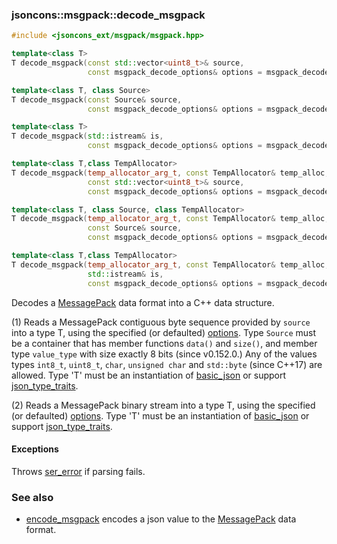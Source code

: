 ### jsoncons::msgpack::decode_msgpack

```c++
#include <jsoncons_ext/msgpack/msgpack.hpp>

template<class T>
T decode_msgpack(const std::vector<uint8_t>& source,
                 const msgpack_decode_options& options = msgpack_decode_options()); // (1) (until v0.152.0)

template<class T, class Source>
T decode_msgpack(const Source& source,
                 const msgpack_decode_options& options = msgpack_decode_options()); // (1) (since v0.152.0)

template<class T>
T decode_msgpack(std::istream& is,
                 const msgpack_decode_options& options = msgpack_decode_options()); // (2)

template<class T,class TempAllocator>
T decode_msgpack(temp_allocator_arg_t, const TempAllocator& temp_alloc,
                 const std::vector<uint8_t>& source,
                 const msgpack_decode_options& options = msgpack_decode_options()); // (3) (until v0.152.0)

template<class T, class Source, class TempAllocator>
T decode_msgpack(temp_allocator_arg_t, const TempAllocator& temp_alloc,
                 const Source& source,
                 const msgpack_decode_options& options = msgpack_decode_options()); // (3) (since v0.152.0)

template<class T,class TempAllocator>
T decode_msgpack(temp_allocator_arg_t, const TempAllocator& temp_alloc,
                 std::istream& is,
                 const msgpack_decode_options& options = msgpack_decode_options()); // (4)
```

Decodes a [MessagePack](http://msgpack.org/index.html) data format into a C++ data structure.

(1) Reads a MessagePack contiguous byte sequence provided by `source` into a type T, using the specified (or defaulted) [options](msgpack_options.md). 
Type `Source` must be a container that has member functions `data()` and `size()`, 
and member type `value_type` with size exactly 8 bits (since v0.152.0.)
Any of the values types `int8_t`, `uint8_t`, `char`, `unsigned char` and `std::byte` (since C++17) are allowed.
Type 'T' must be an instantiation of [basic_json](../basic_json.md) 
or support [json_type_traits](../json_type_traits.md).

(2) Reads a MessagePack binary stream into a type T, using the specified (or defaulted) [options](msgpack_options.md). 
Type 'T' must be an instantiation of [basic_json](../basic_json.md) 
or support [json_type_traits](../json_type_traits.md).

#### Exceptions

Throws [ser_error](../ser_error.md) if parsing fails.

### See also

- [encode_msgpack](encode_msgpack.md) encodes a json value to the [MessagePack](http://msgpack.org/index.html) data format.


